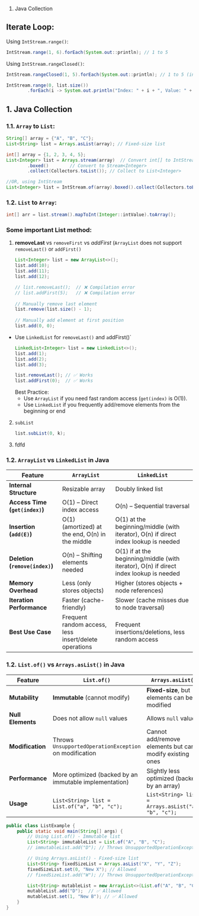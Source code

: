 1. Java Collection



## Iterate Loop:
Using `IntStream.range()`:
````java
IntStream.range(1, 6).forEach(System.out::println); // 1 to 5
````
Using `IntStream.rangeClosed()`:
````java
IntStream.rangeClosed(1, 5).forEach(System.out::println); // 1 to 5 (inclusive)
````
````java
IntStream.range(0, list.size())
        .forEach(i -> System.out.println("Index: " + i + ", Value: " + list.get(i)));
````




## 1. Java Collection
### 1.1.  `Array` to `List`:

````java
String[] array = {"A", "B", "C"};
List<String> list = Arrays.asList(array); // Fixed-size list
````

````java
int[] array = {1, 2, 3, 4, 5};
List<Integer> list = Arrays.stream(array)  // Convert int[] to IntStream
        .boxed()        // Convert to Stream<Integer>
        .collect(Collectors.toList()); // Collect to List<Integer>

//OR, using IntStream
List<Integer> list = IntStream.of(array).boxed().collect(Collectors.toList()); 
````

### 1.2.  `List` to `Array`:
````java
int[] arr = list.stream().mapToInt(Integer::intValue).toArray();
````

### Some important List method:
1. **removeLast** vs `removeFirst` vs *addFirst* (`ArrayList` does not support `removeLast()` or `addFirst()`
    ````java
    List<Integer> list = new ArrayList<>();
    list.add(10);
    list.add(11);
    list.add(12);
    
    // list.removeLast();  // ❌ Compilation error
    // list.addFirst(5);   // ❌ Compilation error
  
    // Manually remove last element
    list.remove(list.size() - 1);
  
    // Manually add element at first position
    list.add(0, 0);
    ````
- Use `LinkedList` for `removeLast()` and `a`ddFirst()`
    ````java
    LinkedList<Integer> list = new LinkedList<>();
    list.add(1);
    list.add(2);
    list.add(3);
    
    list.removeLast(); // ✅ Works
    list.addFirst(0);  // ✅ Works
    ````
    Best Practice:
  - Use `ArrayList` if you need fast random access (`get(index)` is O(1)).
  - Use `LinkedList` if you frequently add/remove elements from the beginning or end
2. `subList`
    ````java
    list.subList(0, k);
    ````
3. fdfd

### 1.2. `ArrayList` vs `LinkedList` in Java
    
| Feature         | `ArrayList` | `LinkedList` |
|---------------|------------|-------------|
| **Internal Structure** | Resizable array | Doubly linked list |
| **Access Time (`get(index)`)** | O(1) – Direct index access | O(n) – Sequential traversal |
| **Insertion (`add(E)`)** | O(1) (amortized) at the end, O(n) in the middle | O(1) at the beginning/middle (with iterator), O(n) if direct index lookup is needed |
| **Deletion (`remove(index)`)** | O(n) – Shifting elements needed | O(1) if at the beginning/middle (with iterator), O(n) if direct index lookup is needed |
| **Memory Overhead** | Less (only stores objects) | Higher (stores objects + node references) |
| **Iteration Performance** | Faster (cache-friendly) | Slower (cache misses due to node traversal) |
| **Best Use Case** | Frequent random access, less insert/delete operations | Frequent insertions/deletions, less random access |


### 1.2. `List.of()` vs `Arrays.asList()` in Java

| Feature            | `List.of()`                                            | `Arrays.asList()`                                       |
|--------------------|--------------------------------------------------------|---------------------------------------------------------|
| **Mutability**    | **Immutable** (cannot modify)                          | **Fixed-size**, but elements can be modified            |
| **Null Elements** | Does not allow `null` values                           | Allows `null` values                                    |
| **Modification**  | Throws `UnsupportedOperationException` on modification | Cannot add/remove elements but can modify existing ones |
| **Performance**   | More optimized (backed by an immutable implementation) | Slightly less optimized (backed by an array)            |
| **Usage**        | `List<String> list = List.of("a", "b", "c");`          | `List<String> list = Arrays.asList("a", "b", "c");`     |

````java
public class ListExample {
    public static void main(String[] args) {
        // Using List.of() - Immutable list
        List<String> immutableList = List.of("A", "B", "C");
        // immutableList.add("D"); // Throws UnsupportedOperationException

        // Using Arrays.asList() - Fixed-size list
        List<String> fixedSizeList = Arrays.asList("X", "Y", "Z");
        fixedSizeList.set(0, "New X"); // Allowed
        // fixedSizeList.add("W"); // Throws UnsupportedOperationException

        List<String> mutableList = new ArrayList<>(List.of("A", "B", "C"));
        mutableList.add("D");  // ✅ Allowed
        mutableList.set(1, "New B"); // ✅ Allowed
    }
}
````